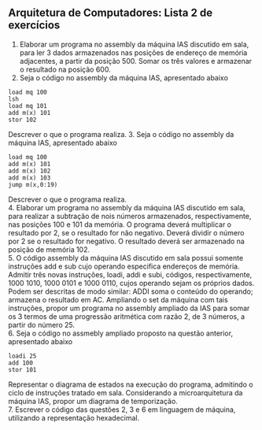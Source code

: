 ## Arquitetura de Computadores: Lista 2 de exercícios

1. Elaborar um programa no assembly da máquina IAS discutido em sala, para ler 3 dados armazenados nas posições de endereço de memória adjacentes, a partir da posição 500. Somar os três valores e armazenar o resultado na posição 600.
2. Seja o código no assembly da máquina IAS, apresentado abaixo
```
load mq 100
lsh
load mq 101
add m(x) 101
stor 102
```
Descrever o que o programa realiza.
3. Seja o código no assembly da máquina IAS, apresentado abaixo
```
load mq 100
add m(x) 101
add m(x) 102
add m(x) 103
jump m(x,0:19)
```
Descrever o que o programa realiza.  
4. Elaborar um programa no assembly da máquina IAS discutido em sala, para realizar a subtração de nois números armazenados, respectivamente, nas posições 100 e 101 da memória. O programa deverá multiplicar o resultado por 2, se o resultado for não negativo. Deverá dividir o número por 2 se o resultado for negativo. O resultado deverá ser armazenado na posição de memória 102.  
5. O código assembly da máquina IAS discutido em sala possui somente instruções add e sub cujo operando especifica endereços de memória. Admitir três novas instruções, loadi, addi e subi, códigos, respectivamente, 1000 1010, 1000 0101 e 1000 0110, cujos operando sejam os próprios dados. Podem ser descritas de modo similar: ADDI soma o conteúdo do operando; armazena o resultado em AC. Ampliando o set da máquina com tais instruções, propor um programa no assembly ampliado da IAS para somar os 3 termos de uma progressão aritmética com razão 2, de 3 números, a partir do número 25.  
6. Seja o código no assmebly ampliado proposto na questão anterior, apresentado abaixo
```
loadi 25
add 100
stor 101
```
Representar o diagrama de estados na execução do programa, admitindo o ciclo de instruções tratado em sala. Considerando a microarquitetura da máquina IAS, propor um diagrama de temporização.   
7. Escrever o código das questões 2, 3 e 6 em linguagem de máquina, utilizando a representação hexadecimal.
